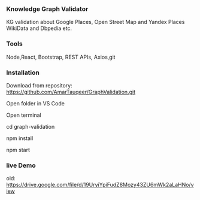 ### Knowledge Graph Validator

KG validation about Google Places, Open Street Map and Yandex Places WikiData and Dbpedia etc.

### Tools

Node,React, Bootstrap, REST APIs, Axios,git

### Installation

Download from repository: https://github.com/AmarTauqeer/GraphValidation.git

Open folder in VS Code

Open terminal

cd graph-validation

npm install

npm start


### live Demo

old: https://drive.google.com/file/d/19UryiYpiFudZ8Mozy43ZU6mWk2aLaHNo/view
